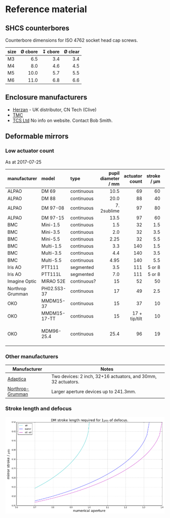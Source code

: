 # Reference material

## SHCS counterbores

Counterbore dimensions for ISO 4762 socket head cap screws.

  | size  | Ø cbore | ↧ cbore |  Ø clear  |
  | :---  |    ---: |    ---: |      ---: |
  | M3    | 6.5     | 3.4     |  3.4      |
  | M4    | 8.0     | 4.6     |  4.5      |
  | M5    | 10.0    | 5.7     |  5.5      |
  | M6    | 11.0    | 6.8     |  6.6      |


## Enclosure manufacturers

* [Herzan](http://www.herzan.com/products/custom-solutions/custom-acoustic-enclosures.html) - UK distributor, CN Tech (Clive)
* [TMC](http://www.techmfg.com/products/acoustic-enclosure-and-precision-structure/muliti-purposeacousticenclosures)
* [TCS Ltd](https://tcsltd.org.uk/products/) No info on website. Contact Bob Smith.


## Deformable mirrors

### Low actuator count

As at 2017-07-25

  | manufacturer    |  model         | type         | pupil diameter / mm  | actuator count  | stroke / µm  | settling time / ms       |
  | :---            | :---           | :---         |                 ---: |            ---: |         ---: |                     ---: |
  |ALPAO            |  DM 69         | continuous   | 10.5                 | 69              | 60           | 0.8                      |
  |ALPAO            |  DM 88         | continuous   | 20.0                 | 88              | 40           | 1.6                      |
  |ALPAO            |  DM 97-08      | continuous   | 7\. 2sublime |97     | 80              | 1.6          |                          |
  |ALPAO            |  DM 97-15      | continuous   | 13.5                 | 97              | 60           | 0.8                      |
  |BMC              |  Mini-1.5      | continuous   | 1.5                  | 32              | 1.5          | 0.02                     |
  |BMC              |  Mini-3.5      | continuous   | 2.0                  | 32              | 3.5          | 0.1                      |
  |BMC              |  Mini-5.5      | continuous   | 2.25                 | 32              | 5.5          | 0.5                      |
  |BMC              |  Multi-1.5     | continuous   | 3.3                  | 140             | 1.5          | 0.06                     |
  |BMC              |  Multi-3.5     | continuous   | 4.4                  | 140             | 3.5          | 0.1                      |
  |BMC              |  Multi-5.5     | continuous   | 4.95                 | 140             | 5.5          | 0.5                      |
  |Iris AO          |  PTT111        | segmented    | 3.5                  | 111             | 5 or 8       | 0.2                      |
  |Iris AO          |  PTT111L       | segmented    | 7.0                  | 111             | 5 or 8       | 0.2                      |
  |Imagine Optic    |  MIRAO 52E     | continuous?  | 15                   | 52              | 50           | ?                        |
  |Northrop Grumman |  PH02.5S3-37   | continuous   | 17                   | 49              | 2.5          | ?                        |
  |OKO              |  MMDM15-37     | continuous   | 15                   | 37              | 10           | ?                        |
  |OKO              |  MMDM15-17-TT  | continuous   | 15                   | 17 + tip/tilt   | 10           | ?                        |
  |OKO              |  MDM96-25.4    | continuous   | 25.4                 | 96              | 19           | 0.5 (2kHz refresh rate)  |

### Other manufacturers

  | Manufacturer | Notes
  | --- | ---
  | [Adaptica](http://www.adaptica.com/products/adaptive-optics/modular-adaptive-optics/) | Two devices: 2 inch, 32+16 actuators, and 30mm, 32 actuators.
  | [Northrop-Grumman](http://www.northropgrumman.com/BusinessVentures/AOAXinetics/IntelligentOptics/Products/Pages/DeformableMirrors.aspx) | Larger aperture devices up to 241.3mm.

### Stroke length and defocus

![StrokeLengthAndDefocusWithNAAndMedium](assets/DefocusWithDM.png)

